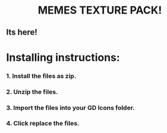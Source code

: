 <h1 align="center">MEMES TEXTURE PACK!</h1>

<h2>Its here!</h2>

<h1>Installing instructions:</h1>

<h3>1. Install the files as zip.</h3>
<h3>2. Unzip the files.</h3>
<h3>3. Import the files into your GD Icons folder.</h3>
<h3>4. Click replace the files.</h3>
